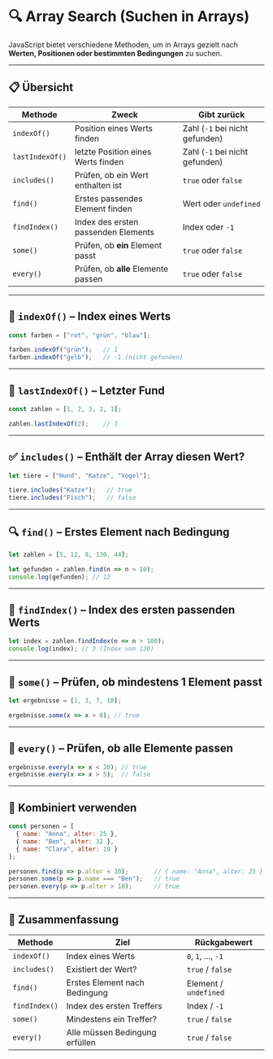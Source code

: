 # 🔍 Array Search (Suchen in Arrays)

JavaScript bietet verschiedene Methoden, um in Arrays gezielt nach **Werten, Positionen oder bestimmten Bedingungen** zu suchen.

---

## 📋 Übersicht

| Methode         | Zweck                                    | Gibt zurück           |
|------------------|-------------------------------------------|------------------------|
| `indexOf()`     | Position eines Werts finden               | Zahl (`-1` bei nicht gefunden) |
| `lastIndexOf()` | letzte Position eines Werts finden        | Zahl (`-1` bei nicht gefunden) |
| `includes()`    | Prüfen, ob ein Wert enthalten ist         | `true` oder `false`    |
| `find()`        | Erstes passendes Element finden           | Wert oder `undefined`  |
| `findIndex()`   | Index des ersten passenden Elements       | Index oder `-1`        |
| `some()`        | Prüfen, ob **ein** Element passt          | `true` oder `false`    |
| `every()`       | Prüfen, ob **alle** Elemente passen       | `true` oder `false`    |

---

## 🔢 `indexOf()` – Index eines Werts

```js
const farben = ["rot", "grün", "blau"];

farben.indexOf("grün");   // 1
farben.indexOf("gelb");   // -1 (nicht gefunden)
```

---

## 🔁 `lastIndexOf()` – Letzter Fund

```js
const zahlen = [1, 2, 3, 2, 1];

zahlen.lastIndexOf(2);    // 3
```

---

## ✅ `includes()` – Enthält der Array diesen Wert?

```js
let tiere = ["Hund", "Katze", "Vogel"];

tiere.includes("Katze");   // true
tiere.includes("Fisch");   // false
```

---

## 🔍 `find()` – Erstes Element nach Bedingung

```js
let zahlen = [5, 12, 8, 130, 44];

let gefunden = zahlen.find(n => n > 10);
console.log(gefunden); // 12
```

---

## 🔎 `findIndex()` – Index des ersten passenden Werts

```js
let index = zahlen.findIndex(n => n > 100);
console.log(index); // 3 (Index von 130)
```

---

## 🔘 `some()` – Prüfen, ob mindestens 1 Element passt

```js
let ergebnisse = [1, 3, 7, 10];

ergebnisse.some(x => x > 8); // true
```

---

## 🔗 `every()` – Prüfen, ob alle Elemente passen

```js
ergebnisse.every(x => x < 20); // true
ergebnisse.every(x => x > 5);  // false
```

---

## 🧪 Kombiniert verwenden

```js
const personen = [
  { name: "Anna", alter: 25 },
  { name: "Ben", alter: 32 },
  { name: "Clara", alter: 19 }
];

personen.find(p => p.alter < 30);       // { name: "Anna", alter: 25 }
personen.some(p => p.name === "Ben");   // true
personen.every(p => p.alter > 18);      // true
```

---

## 🧠 Zusammenfassung

| Methode        | Ziel                            | Rückgabewert       |
|----------------|----------------------------------|---------------------|
| `indexOf()`    | Index eines Werts                | `0`, `1`, ..., `-1` |
| `includes()`   | Existiert der Wert?              | `true` / `false`    |
| `find()`       | Erstes Element nach Bedingung    | Element / `undefined` |
| `findIndex()`  | Index des ersten Treffers        | Index / `-1`        |
| `some()`       | Mindestens ein Treffer?          | `true` / `false`    |
| `every()`      | Alle müssen Bedingung erfüllen   | `true` / `false`    |

